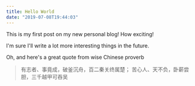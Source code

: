 ```yaml
---
title: Hello World
date: "2019-07-08T19:44:03"
---
```


This is my first post on my new personal blog! How exciting!

I'm sure I'll write a lot more interesting things in the future.

Oh, and here's a great quote from wise Chinese proverb

> 有志者、事竟成，破釜沉舟，百二秦关终属楚；
> 苦心人、天不负，卧薪尝胆，三千越甲可吞吴
